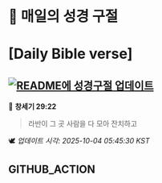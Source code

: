 # 🙏 매일의 성경 구절
# [Daily Bible verse]
## [![README에 성경구절 업데이트](https://github.com/DONGSUKA/first_test/actions/workflows/update-readme-bible.yml/badge.svg)](https://github.com/DONGSUKA/first_test/actions/workflows/update-readme-bible.yml)
<!-- START_BIBLE_VERSE -->
📖 **창세기 29:22**
> 라반이 그 곳 사람을 다 모아 잔치하고

🕊️ _업데이트 시각: 2025-10-04 05:45:30 KST_
  <!-- END_BIBLE_VERSE -->
## GITHUB_ACTION
